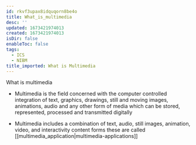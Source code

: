 ```yaml
---
id: rkvf3upax8idquqorn8be4o
title: What_is_multimedia
desc: ''
updated: 1673421974013
created: 1673421974013
isDir: false
enableToc: false
tags:
  - ICS
  - NIBM
title_imported: What is Multimedia
---
```


What is multimedia


-   Multimedia is the field concerned with the computer controlled integration of text, graphics, drawings, still and moving images, animations, audio and any other form of media which can be stored, represented, processed and transmitted digitally

-   Multimedia includes a combination of text, audio, still images, animation, video, and interactivity content forms these are called [[multimedia_application|multimedia-applications]]
